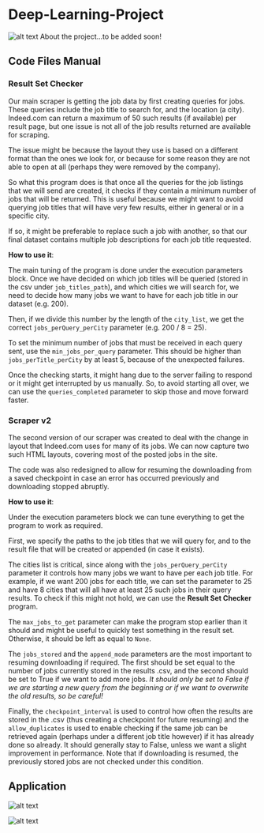 # Deep-Learning-Project
![alt text](https://github.com/ggeop/Deep-Learning-Project/blob/master/Images/brain.jpeg)
About the project...to be added soon!

## Code Files Manual

### Result Set Checker

Our main scraper is getting the job data by first creating queries for jobs.
These queries include the job title to search for, and the location (a city).
Indeed.com can return a maximum of 50 such results (if available) per result page,
but one issue is not all of the job results returned are available for scraping.

The issue might be because the layout they use is based on a different format
than the ones we look for, or because for some reason they are not able to open
at all (perhaps they were removed by the company).

So what this program does is that once all the queries for the job listings
that we will send are created, it checks if they contain a minimum number of
jobs that will be returned. This is useful because we might want to avoid
querying job titles that will have very few results, either in general or in
a specific city.

If so, it might be preferable to replace such a job with another, so that our
final dataset contains multiple job descriptions for each job title requested.

<b>How to use it</b>:

The main tuning of the program is done under the execution parameters block.
Once we have decided on which job titles will be queried (stored in the csv
under `job_titles_path`), and which cities we will search for, we need to
decide how many jobs we want to have for each job title in our dataset (e.g. 200).

Then, if we divide this number by the length of the `city_list`, we get the
correct `jobs_perQuery_perCity` parameter (e.g. 200 / 8 = 25).

To set the minimum number of jobs that must be received in each query sent,
use the `min_jobs_per_query` parameter. This should be higher than
`jobs_perTitle_perCity` by at least 5, because of the unexpected failures.

Once the checking starts, it might hang due to the server failing to respond
or it might get interrupted by us manually. So, to avoid starting all over, we
can use the `queries_completed` parameter to skip those and move forward faster.

### Scraper v2

The second version of our scraper was created to deal with the change in layout that
Indeed.com uses for many of its jobs. We can now capture two such HTML layouts, covering
most of the posted jobs in the site.

The code was also redesigned to allow for resuming the downloading from a saved checkpoint
in case an error has occurred previously and downloading stopped abruptly.

<b>How to use it</b>:

Under the execution parameters block we can tune everything to get the program to
work as required.

First, we specify the paths to the job titles that we will query for, and to the
result file that will be created or appended (in case it exists).

The cities list is critical, since along with the `jobs_perQuery_perCity` parameter
it controls how many jobs we want to have per each job title. For example, if we want
200 jobs for each title, we can set the parameter to 25 and have 8 cities that will
all have at least 25 such jobs in their query results. To check if this might not
hold, we can use the <b>Result Set Checker</b> program.

The `max_jobs_to_get` parameter can make the program stop earlier than it should
and might be useful to quickly test something in the result set. Otherwise, it should
be left as equal to `None`.

The `jobs_stored` and the `append_mode` parameters are the most important
to resuming downloading if required. The first should be set equal to the number of
jobs currently stored in the results .csv, and the second should be set to True if
we want to add more jobs. *It should only be set to False if we are starting a new
query from the beginning or if we want to overwrite the old results, so be careful!*

Finally, the `checkpoint_interval` is used to control how often the results are stored
in the .csv (thus creating a checkpoint for future resuming) and the `allow_duplicates`
is used to enable checking if the same job can be retrieved again (perhaps under a different job
title however) if it has already done so already. It should generally stay to False, unless
we want a slight improvement in performance. Note that if downloading is resumed, the previously
stored jobs are not checked under this condition.

## Application

![alt text](https://github.com/ggeop/Deep-Learning-Project/blob/master/Images/insert_skills_1.png)

![alt text](https://github.com/ggeop/Deep-Learning-Project/blob/master/Images/results_1.png)
